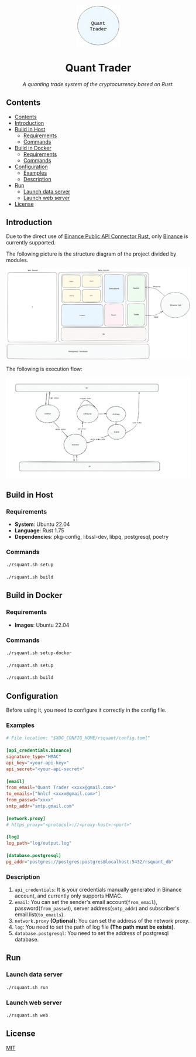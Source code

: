 <div align="center">
    <img class="fit-picture" src="docs/assets/quant-trader-avatar.png" width=120px alt="Project Avatar" >
    <h1> Quant Trader </h1>
    <i> A quanting trade system of the cryptocurrency based on Rust. </i>
</div>

## Contents

- [Contents](#contents)
- [Introduction](#introduction)
- [Build in Host](#build-in-host)
  - [Requirements](#requirements)
  - [Commands](#commands)
- [Build in Docker](#build-in-docker)
  - [Requirements](#requirements-1)
  - [Commands](#commands-1)
- [Configuration](#configuration)
  - [Examples](#examples)
  - [Description](#description)
- [Run](#run)
  - [Launch data server](#launch-data-server)
  - [Launch web server](#launch-web-server)
- [License](#license)

## Introduction

Due to the direct use of [Binance Public API Connector Rust](https://github.com/binance/binance-spot-connector-rust), only [Binance](https://www.binance.com) is currently supported.

The following picture is the structure diagram of the project divided by modules.

![project-structure](docs/assets/project-structure.png)

The following is execution flow:

![exec-flow](docs/assets/exec-flow.png)

## Build in Host

### Requirements

- **System**: Ubuntu 22.04
- **Language**: Rust 1.75
- **Dependencies**: pkg-config, libssl-dev, libpq, postgresql, poetry

### Commands

```bash
./rsquant.sh setup

./rsquant.sh build
```

## Build in Docker

### Requirements

- **Images**: Ubuntu 22.04

### Commands

```bash
./rsquant.sh setup-docker

./rsquant.sh setup

./rsquant.sh build
```

## Configuration

Before using it, you need to configure it correctly in the config file.

### Examples

```toml
# File location: "$XDG_CONFIG_HOME/rsquant/config.toml"

[api_credentials.binance]
signature_type="HMAC"
api_key="<your-api-key>"
api_secret="<your-api-secret>"

[email]
from_email="Quant Trader <xxxx@gmail.com>"
to_emails=["hnlcf <xxxx@gmail.com>"]
from_passwd="xxxx"
smtp_addr="smtp.gmail.com"

[network.proxy]
# https_proxy="<protocol>://<proxy-host>:<port>"

[log]
log_path="log/output.log"

[database.postgresql]
pg_addr="postgres://postgres:postgres@localhost:5432/rsquant_db"

```

### Description

1. `api_credentials`: It is your credentials manually generated in Binance account, and currently only supports HMAC.
2. `email`: You can set the sender's email account(`from_email`), password(`from_passwd`), server address(`smtp_addr`) and subscriber's email list(`to_emails`).
3. `network.proxy` **(Optional)**: You can set the address of the network proxy.
4. `log`: You need to set the path of log file **(The path must be exists)**.
5. `database.postgresql`: You need to set the address of postgresql database.

## Run

### Launch data server

```bash
./rsquant.sh run
```

### Launch web server

```bash
./rsquant.sh web
```

## License

[MIT](./LICENSE)
